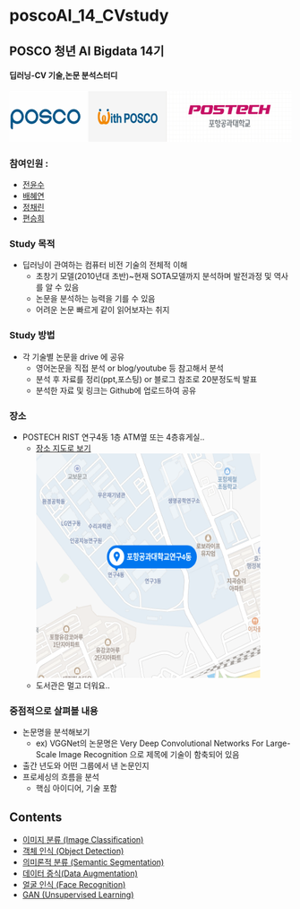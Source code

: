 # poscoAI_14_CVstudy

## POSCO 청년 AI Bigdata 14기
#### 딥러닝-CV 기술,논문 분석스터디

  <img src="./pos.png" width="684px" height="90px"></img><br/>

### 참여인원 : 
- [전윤수](https://github.com/yunsujeon)
- [배혜연](https://github.com/henginthere)
- [정채린](https://github.com/taetinn)
- [편승희](https://github.com/p971017)

### Study 목적
- 딥러닝이 관여하는 컴퓨터 비전 기술의 전체적 이해
  - 초창기 모델(2010년대 초반)~현재 SOTA모델까지 분석하며 발전과정 및 역사를 알 수 있음
  - 논문을 분석하는 능력을 기를 수 있음
  - 어려운 논문 빠르게 같이 읽어보자는 취지

### Study 방법
- 각 기술별 논문을 drive 에 공유
  - 영어논문을 직접 분석 or blog/youtube 등 참고해서 분석
  - 분석 후 자료를 정리(ppt,포스팅) or 블로그 참조로 20분정도씩 발표
  - 분석한 자료 및 링크는 Github에 업로드하여 공유

### 장소
- POSTECH RIST 연구4동 1층 ATM옆 또는 4층휴게실..
  - [장소 지도로 보기](http://naver.me/GdJiu2Dc)
  <img src="./rist.png" width="400px" height="400px"></img><br/>
  - 도서관은 멀고 더워요..  

### 중점적으로 살펴볼 내용
- 논문명을 분석해보기
  - ex) VGGNet의 논문명은 Very Deep Convolutional Networks For Large-Scale Image Recognition 으로 제목에 기술이 함축되어 있음
- 출간 년도와 어떤 그룹에서 낸 논문인지
- 프로세싱의 흐름을 분석
  - 핵심 아이디어, 기술 포함

## Contents
- [이미지 분류 (Image Classification)](https://github.com/yunsujeon/poscoAI_14_CVstudy/tree/master/Image_Classification)
- [객체 인식 (Object Detection)](https://github.com/yunsujeon/poscoAI_14_CVstudy/tree/master/Object_Detection)
- [의미론적 분류 (Semantic Segmentation)](https://github.com/yunsujeon/poscoAI_14_CVstudy/tree/master/Semantic_Segmentation)
- [데이터 증식(Data Augmentation)](https://github.com/yunsujeon/poscoAI_14_CVstudy/tree/master/Augmentation)
- [얼굴 인식 (Face Recognition)](https://github.com/yunsujeon/poscoAI_14_CVstudy/tree/master/Face_Recognition)
- [GAN (Unsupervised Learning)](https://github.com/yunsujeon/poscoAI_14_CVstudy/tree/master/GAN)


